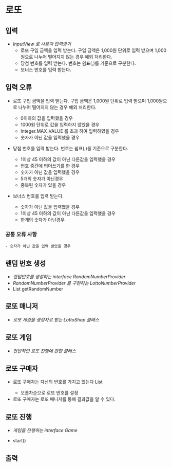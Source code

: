 # 로또

## 입력
 * _InputView 로 사용자 입력받기_
   - 로또 구입 금액을 입력 받는다. 구입 금액은 1,000원 단위로 입력 받으며 1,000원으로 나누어 떨어지지 않는 경우 예외 처리한다.
   - 당첨 번호를 입력 받는다. 번호는 쉼표(,)를 기준으로 구분한다.
   - 보너스 번호를 입력 받는다.

## 입력 오류
   - 로또 구입 금액을 입력 받는다. 구입 금액은 1,000원 단위로 입력 받으며 1,000원으로 나누어 떨어지지 않는 경우 예외 처리한다.
     * 0이하의 값을 입력했을 경우
     + 1000원 단위로 값을 입력하지 않았을 경우
     + Integer.MAX_VALUE 를 초과 하여 입력하였을 경우
     + 숫자가 아닌 값을 입력했을 경우</br>

   - 당첨 번호를 입력 받는다. 번호는 쉼표(,)를 기준으로 구분한다.
     * 1이상 45 이하의 값이 아닌 다른값을 입력했을 경우
     + 번호 중간에 띄어쓰기를 한 경우
     + 숫자가 아닌 값을 입력했을 경우
     + 5개의 숫자가 아닌경우</br>
     + 중복된 숫자가 있을 경우

   - 보너스 번호를 입력 받는다.
     * 숫자가 아닌 값을 입력했을 경우
     + 1이상 45 이하의 값이 아닌 다른값을 입력했을 경우
     + 한개의 숫자가 아닌경우

### 공통 오류 사항
    - 숫자가 아닌 값을 입력 받았을 경우

## 랜덤 번호 생성
 * _랜덤번호를 생성하는 interface RandomNumberProvider_
 * _RandomNumberProvider 를 구현하는 LottoNumberProvider_
 * List<Integer> getRandomNumber

## 로또 매니저
* _로또 게임을 생성자로 받는 LottoShop 클래스_

## 로또 게임
* _전반적인 로또 진행에 관한 클래스_

## 로또 구매자
 - 로또 구매자는 자신의 번호를 가지고 있는다 List<Lotto>
    * 오름차순으로 로또 번호를 설정
 - 로또 구매자는 로또 매니저를 통해 결과값을 알 수 있다.

## 로또 진행
   - _게임을 진행하는 interface Game_
   * start()


## 출력